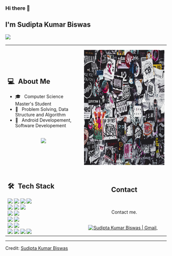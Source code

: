 ### Hi there 👋

## I'm Sudipta Kumar Biswas
![](https://komarev.com/ghpvc/?username=y9rabbito&color=0069b4)
<table>
  <tr>
    <td>
      <h2> 💻 &nbsp;About Me </h2>
       <ul>
        <li>🎓 &nbsp; Computer Science Master's Student</li>
        <li>👑 &nbsp; Problem Solving, Data Structure and Algorithm </li>
        <li>🤔 &nbsp; Android Developement, Software Developement </li>
       </ul>
       <p align="center">
         <br>
        <img height="150em" src="https://github-readme-stats-eight-theta.vercel.app/api?username=y9rabbito&show_icons=true&theme=algolia&include_all_commits=true&count_private=true"/>
        </p>
    </td>
    <td>
     <p align="center">
        <img height="360em" src="https://github.com/y9rabbito/y9rabbito/blob/main/images/open_source_2.jpg"/>
     </p>
    </td>
  </tr>
  <tr>
   <td>
     <h2> 🛠 &nbsp;Tech Stack</h2>
     <img src="https://img.shields.io/badge/-C-05122A?style=flat&logo=C"/>
     <img src="https://img.shields.io/badge/-C++-05122A?style=flat&logo=C%2B%2B"/>
     <img src="https://img.shields.io/badge/-Python-05122A?style=flat&logo=python"/>
     <img src="https://img.shields.io/badge/-Kotlin-05122A?style=flat&logo=kotlin"/>
     <br>
     <img src="https://img.shields.io/badge/-Android-05122A?style=flat&logo=android"/>
     <img src="https://img.shields.io/badge/-Django-05122A?style=flat&logo=django"/>
     <img src="https://img.shields.io/badge/-Flask-05122A?style=flat&logo=flask"/>
     <br>
     <img src="https://img.shields.io/badge/-jupyter-05122A?style=flat&logo=jupyter"/>
     <img src="https://img.shields.io/badge/-Markdown-05122A?style=flat&logo=markdown"/>
     <br>
     <img src="https://img.shields.io/badge/-Git-05122A?style=flat&logo=git"/>
     <img src="https://img.shields.io/badge/-Github-05122A?style=flat&logo=github"/>
     <br>
     <img src="https://img.shields.io/badge/-MySql-05122A?style=flat&logo=mysql"/>
     <img src="https://img.shields.io/badge/-SQLite-05122A?style=flat&logo=sqlite"/>
     <br>
     <img src="https://img.shields.io/badge/-IntelliJ-05122A?style=flat&logo=intellijidea"/>
     <img src="https://img.shields.io/badge/-Android%20Studio-05122A?style=flat&logo=android-studio"/>
     <img src="https://img.shields.io/badge/-Visual%20Studio%20Code-05122A?style=flat&logo=visual-studio-code&logoColor=007ACC"/>
     <img src="https://img.shields.io/badge/-Sublime%20Text-05122A?style=flat&logo=sublime-text"/>
   </td>
   <td>
    <div align="center">
      <h2><b>Contact</b></h2>
      <br>
      <p>Contact me.
      </p>
      <br>
      <a href="mailto:sudipta.kumar.biswas@protonmail.com" >
      <img align="center" alt="Sudipta Kumar Biswas | Gmail" width="30em" src="https://img.icons8.com/ios-glyphs/50/000000/gmail.png" />
      </a> &nbsp;&nbsp;
      <br>
    </div>
   </td>
  </tr>
</table>

------

Credit: [Sudipta Kumar Biswas](https://github.com/y9rabbito)
